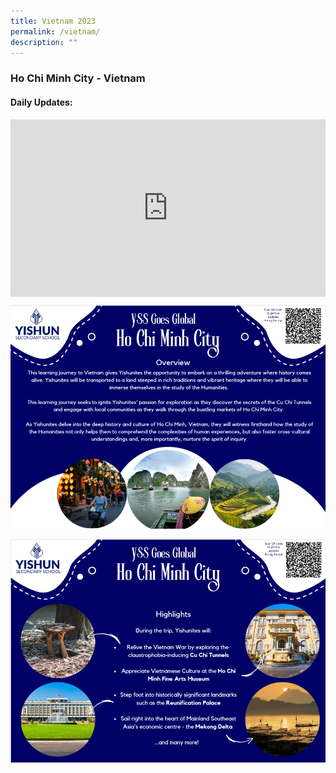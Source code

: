 ```yaml
---
title: Vietnam 2023
permalink: /vietnam/
description: ""
---
```

### Ho Chi Minh City - Vietnam

#### Daily Updates: 

<style>
  .iframe-container {
    position: relative;
    width: 100%;
    padding-bottom: 56.25%; /* 16:9 aspect ratio (height / width) */
  }

  .iframe-container iframe {
    position: absolute;
    top: 0;
    left: 0;
    width: 100%;
    height: 100%;
  }
</style>


<div class="iframe-container">
  <iframe allowfullscreen="true" frameborder="0" src="https://docs.google.com/presentation/d/e/2PACX-1vQuHalnkHZblb7DJ_m9O0B5aN-yc3bY_hTd7MEeI24wPHSprwAZVts5C-QihDu5-vY8grpCFVEoPGDr/embed?start=true&amp;loop=true&amp;delayms=5000"></iframe>
</div>


![](/images/YSS%20Exp/YSS_Goes_Global/posterpg1.png)

![](/images/YSS%20Exp/YSS_Goes_Global/posterpg2.png)